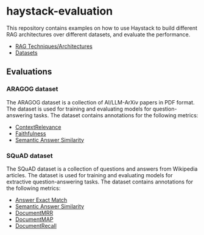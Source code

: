 # haystack-evaluation

This repository contains examples on how to use Haystack to build different RAG architectures over different datasets, and evaluate the performance.

- [RAG Techniques/Architectures](architectures/README.md)
- [Datasets](datasets/README.md)


## Evaluations

### ARAGOG dataset

The ARAGOG dataset is a collection of AI/LLM-ArXiv papers in PDF format. The dataset is used for training and evaluating models for question-answering tasks.
The dataset contains annotations for the following metrics:

- [ContextRelevance](https://docs.haystack.deepset.ai/docs/contextrelevanceevaluator)
- [Faithfulness](https://docs.haystack.deepset.ai/docs/faithfulnessevaluator)
- [Semantic Answer Similarity](https://docs.haystack.deepset.ai/docs/sasevaluator)

### SQuAD dataset 

The SQuAD dataset is a collection of questions and answers from Wikipedia articles. The dataset is used for training and evaluating models for extractive question-answering tasks.
The dataset contains annotations for the following metrics:

- [Answer Exact Match](https://docs.haystack.deepset.ai/docs/answerexactmatchevaluator)
- [Semantic Answer Similarity](https://docs.haystack.deepset.ai/docs/sasevaluator)
- [DocumentMRR](https://docs.haystack.deepset.ai/docs/documentmrrevaluator)
- [DocumentMAP](https://docs.haystack.deepset.ai/docs/documentmapevaluator)
- [DocumentRecall](https://docs.haystack.deepset.ai/docs/documentrecallevaluator)
